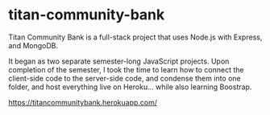 # titan-community-bank
Titan Community Bank is a full-stack project that uses Node.js with Express, and MongoDB.

It began as two separate semester-long JavaScript projects. Upon completion of the semester, I took the time to learn how to connect the client-side code to the server-side code, and condense them into one folder, and host everything live on Heroku... while also learning Boostrap.

https://titancommunitybank.herokuapp.com/
